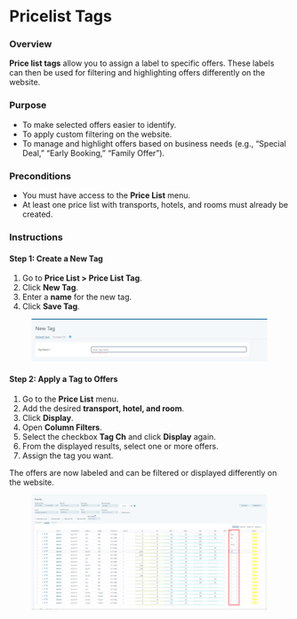 # Pricelist Tags

### Overview

**Price list tags** allow you to assign a label to specific offers. These labels can then be used for filtering and highlighting offers differently on the website.

### Purpose

* To make selected offers easier to identify.
* To apply custom filtering on the website.
* To manage and highlight offers based on business needs (e.g., “Special Deal,” “Early Booking,” “Family Offer”).

### Preconditions

* You must have access to the **Price List** menu.
* At least one price list with transports, hotels, and rooms must already be created.

### Instructions

#### Step 1: Create a New Tag

1. Go to **Price List > Price List Tag**.
2. Click **New Tag**.
3. Enter a **name** for the new tag.
4. Click **Save Tag**.

<figure><img src=".gitbook/assets/image (354).png" alt=""><figcaption></figcaption></figure>

#### Step 2: Apply a Tag to Offers

1. Go to the **Price List** menu.
2. Add the desired **transport, hotel, and room**.
3. Click **Display**.
4. Open **Column Filters**.
5. Select the checkbox **Tag Ch** and click **Display** again.
6. From the displayed results, select one or more offers.
7. Assign the tag you want.

The offers are now labeled and can be filtered or displayed differently on the website.

<figure><img src=".gitbook/assets/image (353).png" alt=""><figcaption></figcaption></figure>
